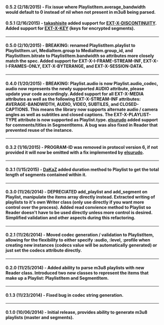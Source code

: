 #### 0.5.2 (2/18/2015) - Fix issue where PlaylistItem.average_bandwidth would default to 0 instead of nil when not present in m3u8 being parsed.

#### 0.5.1 (2/16/2015) - [takashisite](https://github.com/takashisite) added support for [EXT-X-DISCONTINUITY](https://tools.ietf.org/html/draft-pantos-http-live-streaming-14#section-4.3.2.3). Added support for [EXT-X-KEY](https://tools.ietf.org/html/draft-pantos-http-live-streaming-14#section-4.3.2.4) (keys for encrypted segments). 
***
#### 0.5.0 (2/10/2015) - BREAKING: renamed PlaylistItem.playlist to PlaylistItem.uri, MediaItem.group to MediaItem.group_id, and PlaylistItem.bitrate to PlaylistItem.bandwidth so attributes more closely match the spec. Added support for EXT-X-I-FRAME-STREAM-INF, EXT-X-I-FRAMES-ONLY, EXT-X-BYTERANGE, and EXT-X-SESSION-DATA.
***
#### 0.4.0 (1/20/2015) - BREAKING: Playlist.audio is now Playlist.audio_codec, audio now represents the newly supported AUDIO attribute, please update your code accordingly. Added support for all EXT-X-MEDIA attributes as well as the following EXT-X-STREAM-INF attributes: AVERAGE-BANDWIDTH, AUDIO, VIDEO, SUBTILES, and CLOSED-CAPTIONS. This means the library now supports alternate audio / camera angles as well as subtitles and closed captions. The EXT-X-PLAYLIST-TYPE attribute is now supported as Playlist.type. [elsurudo](https://github.com/elsurudo) added support for comments/titles in SegmentItems. A bug was also fixed in Reader that prevented reuse of the instance.
***
#### 0.3.2 (1/16/2015) - PROGRAM-ID was removed in protocol version 6, if not provided it will now be omitted with a fix implemented by [elsurudo](https://github.com/elsurudo).
***
#### 0.3.1 (1/15/2015) - [DaKaZ](https://github.com/DaKaZ) added duration method to Playlist to get the total length of segments contained within it.
***
#### 0.3.0 (11/26/2014) - DEPRECIATED add_playlist and add_segment on Playlist, manipulate the items array directly instead. Extracted writing of playlists to it's own Writer class (only use directly if you want more control over the process). Added read convience method to Playlist so Reader doesn't have to be used directly unless more control is desired. Simplified validation and other aspects during this refactoring.
***
#### 0.2.1 (11/26/2014) - Moved codec generation / validation to PlaylistItem, allowing for the flexibility to either specify :audio, :level, :profile when creating new instances (codecs value will be automatically generated) or just set the codecs attribute directly.
***
#### 0.2.0 (11/25/2014) - Added ability to parse m3u8 playlists with new Reader class. Introduced two new classes to represent the items that make up a Playlist: PlaylistItem and SegmentItem.
***
#### 0.1.3 (11/23/2014) - Fixed bug in codec string generation.
***
#### 0.1.0 (10/06/2014) - Initial release, provides ability to generate m3u8 playlists (master and segments).
